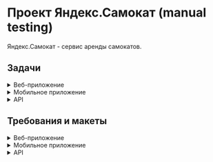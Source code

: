 # Проект Яндекс.Самокат (manual testing)

Яндекс.Самокат - сервис аренды самокатов.

## Задачи

<details>
  <summary>Веб-приложение</summary>

1. Изучить требования к веб-приложению Яндекс.Самокат
2. Составить чек-лист по требованиям к экрану «Статус заказа»
3. Для экрана «Сделать заказ» составь проверки на валидацию полей
4. Провести тестирование всей функциональности не только по получившимся чек-листам и таблицам, но и по остальным макетам и требованиям (кроме главной страницы)

</details>

<details>
  <summary>Мобильное приложение</summary>

  1. Изучить требования к мобильному приложению Яндекс.Самокат
  2. Спроектировать тест-кейсы для проверки нотификаций и отсутствия интернет-соединения
  3. Протестировать функциональность 

</details>

<details>
  <summary>API</summary>

1. Изучить требования к бэкенду и документацию к API
2. Разработать чек-лист для проверки создания курьера, удаления курьера, получения заказа по номеру
3. Протестировать API

</details>

## Требования и макеты

<details>
  <summary>Веб-приложение</summary>
  
  [Требования к веб-приложению](docs/requirements_web_app_1.1.pdf)

  [Макеты веб-приложения](https://www.figma.com/design/vHgTVzFac8zyxhMZ2o4b2m/web?node-id=0-1&p=f)
  
</details>

<details>
  <summary>Мобильное приложение</summary>

  [Требования к мобильному приложению](docs/requirements_mob_app.pdf)

  [Макеты мобильного приложения](https://www.figma.com/design/kqLqPvSvjLVLomkdadkAnk/mobile?node-id=0-1&p=f)
  
</details>

<details>
  <summary>API</summary>
</details>

